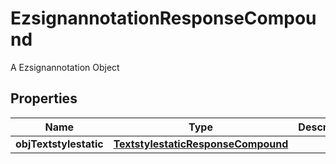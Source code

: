 

# EzsignannotationResponseCompound

A Ezsignannotation Object

## Properties

| Name | Type | Description | Notes |
|------------ | ------------- | ------------- | -------------|
|**objTextstylestatic** | [**TextstylestaticResponseCompound**](TextstylestaticResponseCompound.md) |  |  [optional] |



